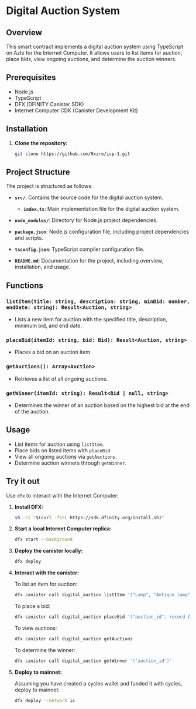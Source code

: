 # Digital Auction System

## Overview

This smart contract implements a digital auction system using TypeScript on Azle for the Internet Computer. It allows users to list items for auction, place bids, view ongoing auctions, and determine the auction winners.

## Prerequisites

- Node.js
- TypeScript
- DFX (DFINITY Canister SDK)
- Internet Computer CDK (Canister Development Kit)

## Installation

1. **Clone the repository:**

    ```bash
    git clone https://github.com/0xzre/icp-1.git
    ```

## Project Structure

The project is structured as follows:

- **`src/`**: Contains the source code for the digital auction system.
  - **`index.ts`**: Main implementation file for the digital auction system.

- **`node_modules/`**: Directory for Node.js project dependencies.

- **`package.json`**: Node.js configuration file, including project dependencies and scripts.

- **`tsconfig.json`**: TypeScript compiler configuration file.

- **`README.md`**: Documentation for the project, including overview, installation, and usage.

## Functions

### `listItem(title: string, description: string, minBid: number, endDate: string): Result<Auction, string>`

- Lists a new item for auction with the specified title, description, minimum bid, and end date.

### `placeBid(itemId: string, bid: Bid): Result<Auction, string>`

- Places a bid on an auction item.

### `getAuctions(): Array<Auction>`

- Retrieves a list of all ongoing auctions.

### `getWinner(itemId: string): Result<Bid | null, string>`

- Determines the winner of an auction based on the highest bid at the end of the auction.

## Usage

- List items for auction using `listItem`.
- Place bids on listed items with `placeBid`.
- View all ongoing auctions via `getAuctions`.
- Determine auction winners through `getWinner`.

## Try it out

Use `dfx` to interact with the Internet Computer:

1. **Install DFX:**

    ```bash
    sh -ci "$(curl -fsSL https://sdk.dfinity.org/install.sh)"
    ```

2. **Start a local Internet Computer replica:**

    ```bash
    dfx start --background
    ```

3. **Deploy the canister locally:**

    ```bash
    dfx deploy
    ```

4. **Interact with the canister:**

    To list an item for auction:
    ```bash
    dfx canister call digital_auction listItem '("Lamp", "Antique lamp", 100, "2023-12-31")'
    ```
   
    To place a bid:
    ```bash
    dfx canister call digital_auction placeBid '("auction_id", record { bidder = "user1"; amount = 150 })'
    ```
   
    To view auctions:
    ```bash
    dfx canister call digital_auction getAuctions
    ```
   
    To determine the winner:
    ```bash
    dfx canister call digital_auction getWinner '("auction_id")'
    ```

5. **Deploy to mainnet:**

    Assuming you have created a cycles wallet and funded it with cycles, deploy to mainnet:
    ```bash
    dfx deploy --network ic
    ```
